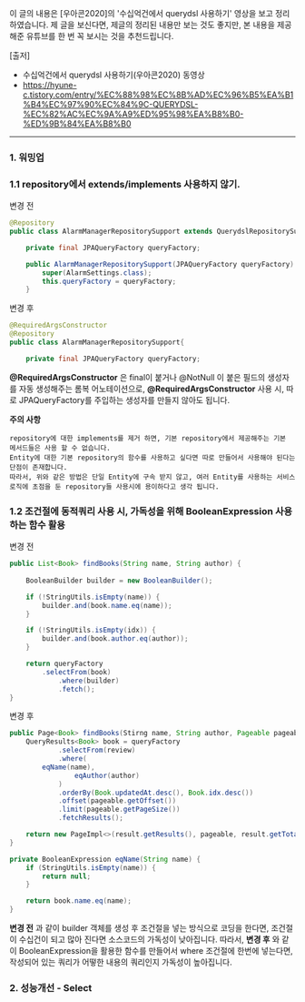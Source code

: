 이 글의 내용은 [우아콘2020]의 '수십억건에서 querydsl 사용하기' 영상을 보고 정리하였습니다.
제 글을 보신다면, 제글의 정리된 내용만 보는 것도 좋지만, 본 내용을 제공해준 유튜브를 한 번 꼭 보시는 것을 추천드립니다.

[출저]
* 수십억건에서 querydsl 사용하기(우아콘2020) 동영상
* https://hyune-c.tistory.com/entry/%EC%88%98%EC%8B%AD%EC%96%B5%EA%B1%B4%EC%97%90%EC%84%9C-QUERYDSL-%EC%82%AC%EC%9A%A9%ED%95%98%EA%B8%B0-%ED%9B%84%EA%B8%B0

--------


### 1. 워밍업

### 1.1 repository에서 extends/implements 사용하지 않기.

변경 전
```java
@Repository
public class AlarmManagerRepositorySupport extends QuerydslRepositorySupport {

    private final JPAQueryFactory queryFactory;

    public AlarmManagerRepositorySupport(JPAQueryFactory queryFactory) {
        super(AlarmSettings.class);
        this.queryFactory = queryFactory;
    }
```

변경 후
```java
@RequiredArgsConstructor
@Repository
public class AlarmManagerRepositorySupport{

    private final JPAQueryFactory queryFactory;

```
**@RequiredArgsConstructor** 은 final이 붙거나 @NotNull 이 붙은 필드의 생성자를 자동 생성해주는 롬복 어노테이션으로,
**@RequiredArgsConstructor** 사용 시, 따로 JPAQueryFactory를 주입하는 생성자를 만들지 않아도 됩니다.

**주의 사항**
```
repository에 대한 implements를 제거 하면, 기본 repository에서 제공해주는 기본 메서드들은 사용 할 수 없습니다.
Entity에 대한 기본 repository의 함수를 사용하고 싶다면 따로 만들어서 사용해야 된다는 단점이 존재합니다.
따라서, 위와 같은 방법은 단일 Entity에 구속 받지 않고, 여러 Entity를 사용하는 서비스 로직에 초점을 둔 repository들 사용시에 용이하다고 생각 됩니다.
```


### 1.2 조건절에 동적쿼리 사용 시, 가독성을 위해 BooleanExpression 사용하는 함수 활용

변경 전
```java
public List<Book> findBooks(String name, String author) {
    	
    BooleanBuilder builder = new BooleanBuilder();

    if (!StringUtils.isEmpty(name)) {
        builder.and(book.name.eq(name));
    }

    if (!StringUtils.isEmpty(idx)) {
        builder.and(book.author.eq(author));
    }

    return queryFactory
        .selectFrom(book)
            .where(builder)
            .fetch();
}
```

변경 후
```java
public Page<Book> findBooks(Stirng name, String author, Pageable pageable) {
    QueryResults<Book> book = queryFactory
            .selectFrom(review)
            .where(
        eqName(name),
                eqAuthor(author)
            )
            .orderBy(Book.updatedAt.desc(), Book.idx.desc())
            .offset(pageable.getOffset())
            .limit(pageable.getPageSize())
            .fetchResults();

    return new PageImpl<>(result.getResults(), pageable, result.getTotal());
}

private BooleanExpression eqName(String name) {
    if (StringUtils.isEmpty(name)) {
        return null;
    }

    return book.name.eq(name);
}
```
**변경 전** 과 같이 builder 객체를 생성 후 조건절을 넣는 방식으로 코딩을 한다면, 조건절이
수십건이 되고 많아 진다면 소스코드의 가독성이 낮아집니다.
따라서, **변경 후** 와 같이 BooleanExpression을 활용한 함수를 만들어서 where 조건절에 한번에 넣는다면,
작성되어 있는 쿼리가 어떻한 내용의 쿼리인지 가독성이 높아집니다.

### 2. 성능개선 - Select
